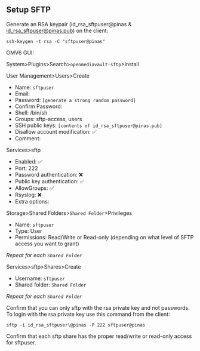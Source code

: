## Setup SFTP

Generate an RSA keypair (id_rsa_sftpuser@pinas & id_rsa_sftpuser@pinas.pub) on the client:
```console
ssh-keygen -t rsa -C "sftpuser@pinas"
```

OMV6 GUI:  

System>Plugins>Search>```openmediavault-sftp```>Install 

User Management>Users>Create
* Name: ```sftpuser```
* Email:
* Password: ```[generate a strong random password]```
* Confirm Password:
* Shell: /bin/sh
* Groups: sftp-access, users
* SSH public keys: ```[contents of id_rsa_sftpuser@pinas.pub]```
* Disallow account modification: :white_check_mark:
* Comment:

Services>sftp
* Enabled: :white_check_mark:
* Port: 222
* Password authentication: :x:
* Public key authentication: :white_check_mark:
* AllowGroups: :white_check_mark:
* Rsyslog: :x:
* Extra options:

Storage>Shared Folders>```Shared Folder```>Privileges
* Name: ```sftpuser```
* Type: User
* Permissions: Read/Write or Read-only (depending on what level of SFTP access you want to grant)

_Repeat for each ```Shared Folder```_

Services>sftp>Shares>Create
* Username: ```sftpuser```
* Shared folder: ```Shared Folder```

_Repeat for each ```Shared Folder```_

Confirm that you can only sftp with the rsa private key and not passwords.  To login with the rsa private key use this command from the client:  
```console
sftp -i id_rsa_sftpuser\@pinas -P 222 sftpuser@pinas
```

Confirm that each sftp share has the proper read/write or read-only access for sftpuser.
